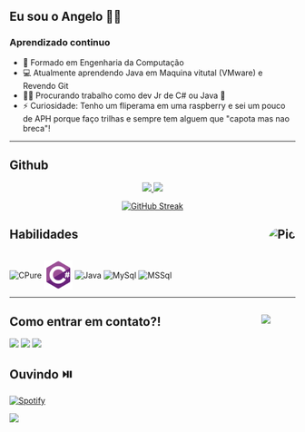 ## Eu sou o Angelo 🖖:space_invader:

### Aprendizado continuo
- 👷 Formado em Engenharia da Computação
- 💻 Atualmente aprendendo Java em Maquina vitutal (VMware) e Revendo Git 
- 👨‍💼 Procurando trabalho como dev Jr de C# ou Java 💟
- ⚡ Curiosidade: Tenho um fliperama em uma raspberry e sei um pouco de APH porque faço trilhas e sempre tem alguem que "capota mas nao breca"! 

---
## Github
<div align="center">
  <a href="https://github.com/provedelo">
  <img height="140em" src="https://github-readme-stats.vercel.app/api?username=provedelo&custom_title=Sumário&locale=pt-BR&show_icons=true&theme=swift&include_all_commits=true&count_private=true"/>
  <img height="140em" src="https://github-readme-stats.vercel.app/api/top-langs/?username=provedelo&layout=compact&custom_title=Linguagens&theme=swift&langs_count=10"/>
</div>
<div align="center">
     
  [![GitHub Streak](http://github-readme-streak-stats.herokuapp.com?user=provedelo&date_format=M%20j%5B%2C%20Y%5D)](https://git.io/streak-stats)
</div>
 
## Habilidades   <img align="right" alt="Pic" height="60" style="border-radius:80px;" src="https://media.giphy.com/media/128Ygie2wLdH5m/giphy.gif">

  <div style="display: inline_block"><br>
  <img align="center" alt="CPure"  height="50" width="50" src="https://cdn.jsdelivr.net/gh/devicons/devicon/icons/embeddedc/embeddedc-original.svg">
  <img align="center" alt="CSharp" height="50" width="50" src="https://raw.githubusercontent.com/devicons/devicon/master/icons/csharp/csharp-original.svg">
  <img align="center" alt="Java"   height="50" width="50" src="https://cdn.jsdelivr.net/gh/devicons/devicon/icons/java/java-original-wordmark.svg">
  <img align="center" alt="MySql"  height="50" width="50" src="https://cdn.jsdelivr.net/gh/devicons/devicon/icons/mysql/mysql-original-wordmark.svg">
  <img align="center" alt="MSSql"  height="50" width="50" src="https://cdn.jsdelivr.net/gh/devicons/devicon/icons/microsoftsqlserver/microsoftsqlserver-plain-wordmark.svg">
</div>

 ---
 ## Como entrar em contato?!  <img src="https://media.giphy.com/media/LnQjpWaON8nhr21vNW/giphy.gif" width="60" align="right">
<div>
  <a href="https://www.linkedin.com/in/provedelo" target="_blank"><img src="https://img.shields.io/badge/-LinkedIn-%230077B5?style=for-the-badge&logo=linkedin&logoColor=white" target="_blank"></a> 
  <a href="https://www.instagram.com/provedelo/" target="_blank"><img src="https://img.shields.io/badge/-Instagram-%23E4405F?style=for-the-badge&logo=instagram&logoColor=white" target="_blank"></a>
  <a href = "mailto:angeloprovedelo@outlook.com"><img src="https://img.shields.io/badge/Microsoft_Outlook-0078D4?style=for-the-badge&logo=microsoft-outlook&logoColor=white" target="_blank"></a>
  </div>
  

  ## Ouvindo ⏯️
 <div>
   
   [![Spotify](https://novatorem.vercel.app/api/spotify?background_color=0d1117&border_color=ffffff)](https://open.spotify.com/user/31kih67p32e4qtlxefzzsci5lhue?si=g5IuXRkBSPiGTogoGbS4QA)
 
  </div
 <a target="_blank"><img src="http://ForTheBadge.com/images/badges/built-with-love.svg" target="_blank"></a>
